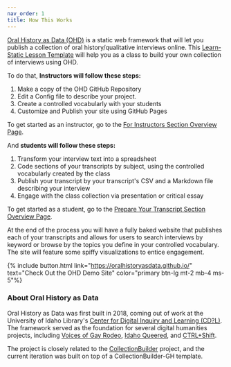 ```yaml
---
nav_order: 1
title: How This Works
---
```


[Oral History as Data (OHD)](https://github.com/oralhistoryasdata) is a static web framework that will let you publish a collection of oral history/qualitative interviews online. This [Learn-Static Lesson Template](https://github.com/learn-static) will help you as a class to build your own collection of interviews using OHD. 

To do that, **Instructors will follow these steps:** 

1. Make a copy of the OHD GitHub Repository
2. Edit a Config file to describe your project.
3. Create a controlled vocabularly with your students
4. Customize and Publish your site using GitHub Pages 

To get started as an instructor, go to the [For Instructors Section Overview Page](instructor/overview.html). 

And **students will follow these steps:** 

1. Transform your interview text into a spreadsheet 
2. Code sections of your transcripts by subject, using the controlled vocabularly created by the class
3. Publish your transcript by your transcript's CSV and a Markdown file describing your interview
4. Engage with the class collection via presentation or critical essay

To get started as a student, go to the [Prepare Your Transcript Section Overview Page](prepare/overview.html). 

At the end of the process you will have a fully baked website that publishes each of your transcripts and allows for users to search interviews by keyword or browse by the topics you define in your controlled vocabulary. The site will feature some spiffy visualizations to entice engagement. 

{% include button.html link="https://oralhistoryasdata.github.io/" text="Check Out the OHD Demo Site" color="primary btn-lg mt-2 mb-4 ms-5"%}

### About Oral History as Data

Oral History as Data was first built in 2018, coming out of work at the University of Idaho Library's [Center for Digital Inquiry and Learning (CD?L)](https://cdil.lib.uidaho.edu/). 
The framework served as the foundation for several digital humanities projects, including [Voices of Gay Rodeo](https://www.voicesofgayrodeo.com/), [Idaho Queered](https://www.lib.uidaho.edu/queered/), and [CTRL+Shift](https://ctrl-shift.org/). 

The project is closely related to the [CollectionBuilder](https://collectionbuilder.github.io/) project, and the current iteration was built on top of a CollectionBuilder-GH template. 



